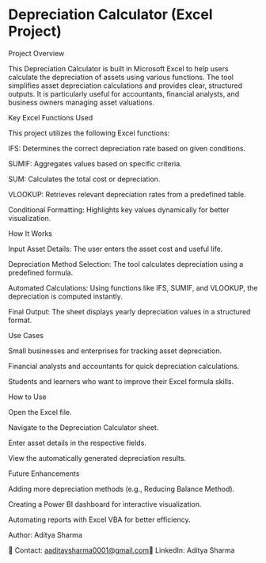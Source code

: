# Depreciation Calculator (Excel Project)

Project Overview

This Depreciation Calculator is built in Microsoft Excel to help users calculate the depreciation of assets using various functions. The tool simplifies asset depreciation calculations and provides clear, structured outputs. It is particularly useful for accountants, financial analysts, and business owners managing asset valuations.

Key Excel Functions Used

This project utilizes the following Excel functions:

IFS: Determines the correct depreciation rate based on given conditions.

SUMIF: Aggregates values based on specific criteria.

SUM: Calculates the total cost or depreciation.

VLOOKUP: Retrieves relevant depreciation rates from a predefined table.

Conditional Formatting: Highlights key values dynamically for better visualization.

How It Works

Input Asset Details: The user enters the asset cost and useful life.

Depreciation Method Selection: The tool calculates depreciation using a predefined formula.

Automated Calculations: Using functions like IFS, SUMIF, and VLOOKUP, the depreciation is computed instantly.

Final Output: The sheet displays yearly depreciation values in a structured format.

Use Cases

Small businesses and enterprises for tracking asset depreciation.

Financial analysts and accountants for quick depreciation calculations.

Students and learners who want to improve their Excel formula skills.

How to Use

Open the Excel file.

Navigate to the Depreciation Calculator sheet.

Enter asset details in the respective fields.

View the automatically generated depreciation results.

Future Enhancements

Adding more depreciation methods (e.g., Reducing Balance Method).

Creating a Power BI dashboard for interactive visualization.

Automating reports with Excel VBA for better efficiency.

Author: Aditya Sharma

📧 Contact: aaditaysharma0001@gmail.com🔗 LinkedIn: Aditya Sharma
